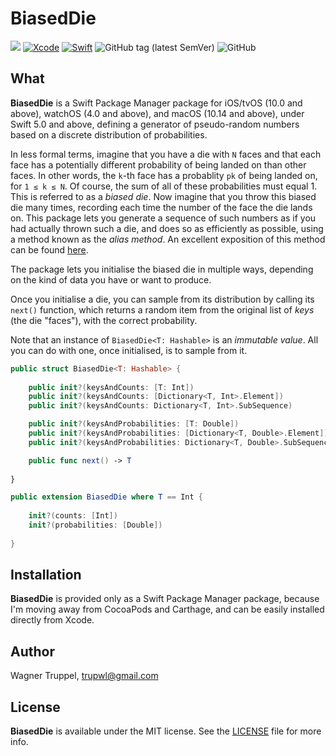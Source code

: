 # BiasedDie
![](https://img.shields.io/badge/platforms-iOS%2010%20%7C%20tvOS%2010%20%7C%20watchOS%204%20%7C%20macOS%2010.14-red)
[![Xcode](https://img.shields.io/badge/Xcode-11-blueviolet.svg)](https://developer.apple.com/xcode)
[![Swift](https://img.shields.io/badge/Swift-5.0-orange.svg)](https://swift.org)
![GitHub tag (latest SemVer)](https://img.shields.io/github/v/tag/wltrup/BiasedDie)
![GitHub](https://img.shields.io/github/license/wltrup/BiasedDie)

## What

**BiasedDie** is a Swift Package Manager package for iOS/tvOS (10.0 and above), watchOS (4.0 and above), and macOS (10.14 and above), under Swift 5.0 and above,  defining a generator of pseudo-random numbers based on a discrete distribution of probabilities.

In less formal terms, imagine that you have a die with `N` faces and that each face has a potentially different probability of being landed on than other faces. In other words, the `k`-th face has a probablity `pk` of being landed on, for `1 ≤ k ≤ N`. Of course, the sum of all of these probabilities must equal 1. This is referred to as a *biased die*. Now imagine that you throw this biased die many times, recording each time the number of the face the die lands on. This package lets you generate a sequence of such numbers as if you had actually thrown such a die, and does so as efficiently as possible, using a method known as the *alias method*. An excellent exposition of this method can be found [here](http://www.keithschwarz.com/darts-dice-coins/).

The package lets you initialise the biased die in multiple ways, depending on the kind of data you have or want to produce.

Once you initialise a die, you can sample from its distribution by calling its `next()` function, which returns a random item from the original list of *keys* (the die "faces"), with the correct probability.

Note that an instance of `BiasedDie<T: Hashable>` is an *immutable value*. All you can do with one, once initialised, is to sample from it. 

```swift
public struct BiasedDie<T: Hashable> {
    
    public init?(keysAndCounts: [T: Int])
    public init?(keysAndCounts: [Dictionary<T, Int>.Element])
    public init?(keysAndCounts: Dictionary<T, Int>.SubSequence)

    public init?(keysAndProbabilities: [T: Double])
    public init?(keysAndProbabilities: [Dictionary<T, Double>.Element])
    public init?(keysAndProbabilities: Dictionary<T, Double>.SubSequence)

    public func next() -> T
    
}

public extension BiasedDie where T == Int {
    
    init?(counts: [Int])
    init?(probabilities: [Double])
    
}
```

## Installation

**BiasedDie** is provided only as a Swift Package Manager package, because I'm moving away from CocoaPods and Carthage, and can be easily installed directly from Xcode.

## Author

Wagner Truppel, trupwl@gmail.com

## License

**BiasedDie** is available under the MIT license. See the [LICENSE](./LICENSE) file for more info.
